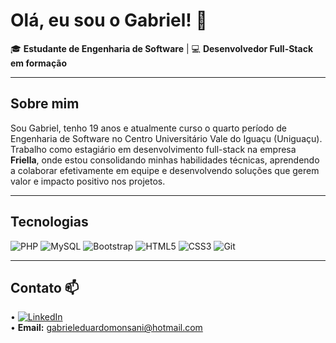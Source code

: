 # Olá, eu sou o Gabriel! 👋

🎓 **Estudante de Engenharia de Software** | 💻 **Desenvolvedor Full-Stack em formação**

---

## Sobre mim
Sou Gabriel, tenho 19 anos e atualmente curso o quarto período de Engenharia de Software no Centro Universitário Vale do Iguaçu (Uniguaçu). Trabalho como estagiário em desenvolvimento full-stack na empresa **Friella**, onde estou consolidando minhas habilidades técnicas, aprendendo a colaborar efetivamente em equipe e desenvolvendo soluções que gerem valor e impacto positivo nos projetos.

---

## Tecnologias
![PHP](https://img.shields.io/badge/PHP-777BB4?style=for-the-badge&logo=php&logoColor=white)
![MySQL](https://img.shields.io/badge/MySQL-4479A1?style=for-the-badge&logo=mysql&logoColor=white)
![Bootstrap](https://img.shields.io/badge/Bootstrap-563D7C?style=for-the-badge&logo=bootstrap&logoColor=white)
![HTML5](https://img.shields.io/badge/HTML5-E34F26?style=for-the-badge&logo=html5&logoColor=white)
![CSS3](https://img.shields.io/badge/CSS3-1572B6?style=for-the-badge&logo=css3&logoColor=white)
![Git](https://img.shields.io/badge/Git-F05032?style=for-the-badge&logo=git&logoColor=white)

---

## Contato 📫
• [![LinkedIn](https://img.shields.io/badge/LinkedIn-0077B5?style=flat&logo=linkedin&logoColor=white)](https://www.linkedin.com/in/gabriel-eduardo-monsani-666593254/)  
• **Email:** gabrieleduardomonsani@hotmail.com



